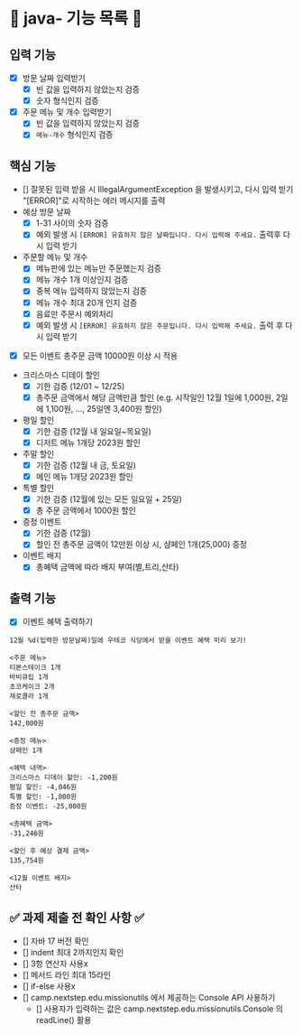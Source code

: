 # 📝 java- 기능 목록 📝

## 입력 기능

- [x] 방문 날짜 입력받기
    - [x] 빈 값을 입력하지 않았는지 검증
    - [x] 숫자 형식인지 검증
- [x] 주문 메뉴 및 개수 입력받기
    - [x] 빈 값을 입력하지 않았는지 검증
    - [x] `메뉴-개수` 형식인지 검증

## 핵심 기능

- [] 잘못된 입력 받을 시 IllegalArgumentException 을 발생시키고, 다시 입력 받기
  "[ERROR]"로 시작하는 에러 메시지를 출력
- 예상 방문 날짜
    - [x] 1-31 사이의 숫자 검증
    - [x] 예외 발생 시 `[ERROR] 유효하지 않은 날짜입니다. 다시 입력해 주세요.` 출력후 다시 입력 받기
- 주문할 메뉴 및 개수
    - [x] 메뉴판에 있는 메뉴만 주문했는지 검증
    - [x] 메뉴 개수 1개 이상인지 검증
    - [x] 중복 메뉴 입력하지 않았는지 검증
    - [x] 메뉴 개수 최대 20개 인지 검증
    - [x] 음료만 주문시 예외처리
    - [x] 예외 발생 시 `[ERROR] 유효하지 않은 주문입니다. 다시 입력해 주세요.` 출력 후 다시 입력 받기
- [x] 모든 이벤트 총주문 금액 10000원 이상 시 적용

- 크리스마스 디데이 할인
    - [x] 기한 검증 (12/01 ~ 12/25)
    - [x] 총주문 금액에서 해당 금액만큼 할인 (e.g. 시작일인 12월 1일에 1,000원, 2일에 1,100원, ..., 25일엔 3,400원 할인)

- 평일 할인
    - [x] 기한 검증 (12월 내 일요일~목요일)
    - [x] 디저트 메뉴 1개당 2023원 할인

- 주말 할인
    - [x] 기한 검증 (12월 내 금, 토요일)
    - [x] 메인 메뉴 1개당 2023원 할인

- 특별 할인
    - [x] 기한 검증 (12월에 있는 모든 일요일 + 25일)
    - [x] 총 주문 금액에서 1000원 할인

- 증정 이벤트
    - [x] 기한 검증 (12월)
    - [x] 할인 전 총주문 금액이 12만원 이상 시, 샴페인 1개(25,000) 증정

- 이벤트 배지
    - [x] 총혜택 금액에 따라 배지 부여(별,트리,산타)

## 출력 기능

- [x] 이벤트 혜택 출력하기

```
12월 %d(입력한 방문날짜)일에 우테코 식당에서 받을 이벤트 혜택 미리 보기!
 
<주문 메뉴>
티본스테이크 1개
바비큐립 1개
초코케이크 2개
제로콜라 1개
 
<할인 전 총주문 금액>
142,000원
 
<증정 메뉴>
샴페인 1개
 
<혜택 내역>
크리스마스 디데이 할인: -1,200원
평일 할인: -4,046원
특별 할인: -1,000원
증정 이벤트: -25,000원
 
<총혜택 금액>
-31,246원
 
<할인 후 예상 결제 금액>
135,754원
 
<12월 이벤트 배지>
산타
```

## ✅ 과제 제출 전 확인 사항 ✅

- [] 자바 17 버전 확인
- [] indent 최대 2까지인지 확인
- [] 3항 연산자 사용x
- [] 메서드 라인 최대 15라인
- [] if-else 사용x
- [] camp.nextstep.edu.missionutils 에서 제공하는 Console API 사용하기
    - [] 사용자가 입력하는 값은 camp.nextstep.edu.missionutils.Console 의 readLine() 활용
